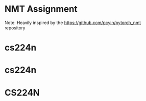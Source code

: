 # NMT Assignment
Note: Heavily inspired by the https://github.com/pcyin/pytorch_nmt repository
# cs224n
# cs224n
# CS224N
